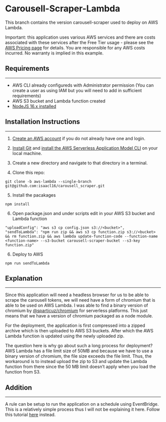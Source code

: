 # Carousell-Scraper-Lambda

This branch contains the version carousell-scraper used to deploy on AWS Lambda. 

Important: this application uses various AWS services and there are costs associated with these services after the Free Tier usage - please see the [AWS Pricing page](https://aws.amazon.com/pricing/) for details. You are responsible for any AWS costs incurred. No warranty is implied in this example.

## Requirements
---
* AWS CLI already configureds with Administrator permission (You can create a user as using IAM but you will need to add in sufficient requirements)
* AWS S3 bucket and Lambda function created
* [NodeJS 16.x installed](https://nodejs.org/en/download/)

## Installation Instructions
---
1. [Create an AWS account](https://portal.aws.amazon.com/gp/aws/developer/registration/index.html) if you do not already have one and login.

2. [Install Git](https://git-scm.com/book/en/v2/Getting-Started-Installing-Git) and [install the AWS Serverless Application Model CLI](https://docs.aws.amazon.com/serverless-application-model/latest/developerguide/serverless-sam-cli-install.html) on your local machine.

3. Create a new directory and navigate to that directory in a terminal.

4. Clone this repo:
```
git clone -b aws-lambda --single-branch git@github.com:isaacl16/carousell_scraper.git
```
5. Install the pacakages
```
npm install
```
6. Open package.json and under scripts edit in your AWS S3 bucket and Lambda function
```
"uploadConfig": "aws s3 cp config.json s3://<bucket>",
"sendToLambda": "npm run zip && aws s3 cp function.zip s3://<bucket> && rm function.zip && aws lambda update-function-code --function-name <function-name> --s3-bucket carousell-scraper-bucket --s3-key function.zip"
```
6. Deploy to AWS
```
npm run sendToLambda
```
## Explanation
---
Since this application will need a headless browser for us to be able to scrape the carousell tokens, we will need have a form of chromium that is able to be used on AWS Lambda. I was able to find a binary version of chromium by [@sparticuz/chromium](https://github.com/Sparticuz/chromium) for serverless platforms. This just means that we have a version of chromium packaged as a node module. 

For the deployment, the application is first compressed into a zipped archive which is then uploaded to AWS S3 buckets. After which the AWS Lambda function is updated using the newly uploaded zip. 

The question here is why go about such a long process for deployment?
AWS Lambda has a file limit size of 50MB and because we have to use a binary version of chromium, the file size exceeds the file limit. Thus, the workaround is to instead upload the zip to S3 and update the Lambda function from there since the 50 MB limit doesn’t apply when you load the function from S3. 

## Addition 
---
A rule can be setup to run the application on a schedule using EventBridge. This is a relatively simple process thus I will not be explaining it here. Follow this tutorial [here](https://docs.aws.amazon.com/eventbridge/latest/userguide/eb-run-lambda-schedule.html) instead.
